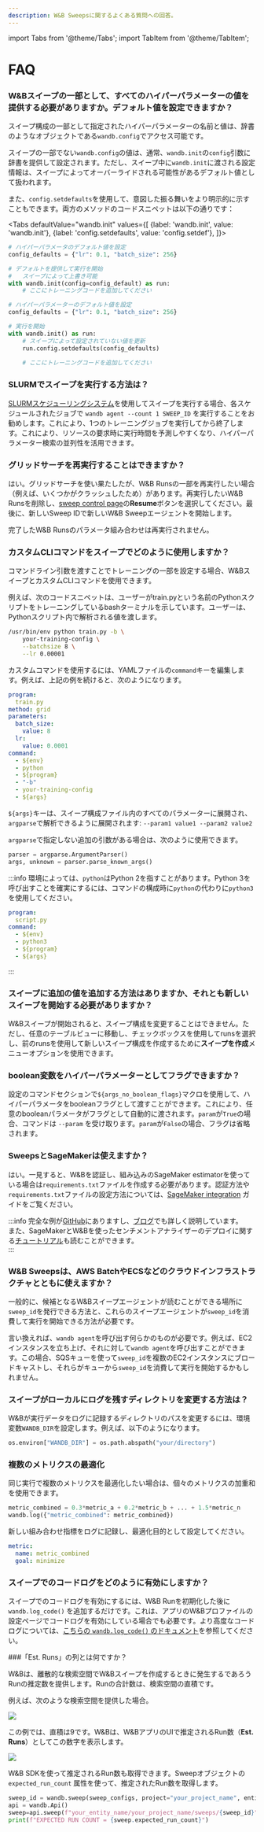 ```yaml
---
description: W&B Sweepsに関するよくある質問への回答。
---
```

import Tabs from '@theme/Tabs';
import TabItem from '@theme/TabItem';


# FAQ

<head>
  <title>スイープに関するよくある質問</title>
</head>

### W&Bスイープの一部として、すべてのハイパーパラメーターの値を提供する必要がありますか。デフォルト値を設定できますか？

スイープ構成の一部として指定されたハイパーパラメーターの名前と値は、辞書のようなオブジェクトである`wandb.config`でアクセス可能です。

スイープの一部でない`wandb.config`の値は、通常、`wandb.init`の`config`引数に辞書を提供して設定されます。ただし、スイープ中に`wandb.init`に渡される設定情報は、スイープによってオーバーライドされる可能性があるデフォルト値として扱われます。

また、`config.setdefaults`を使用して、意図した振る舞いをより明示的に示すこともできます。両方のメソッドのコードスニペットは以下の通りです：

<Tabs
  defaultValue="wandb.init"
  values={[
    {label: 'wandb.init', value: 'wandb.init'},
    {label: 'config.setdefaults', value: 'config.setdef'},
  ]}>
  <TabItem value="wandb.init">

```python
# ハイパーパラメータのデフォルト値を設定
config_defaults = {"lr": 0.1, "batch_size": 256}

# デフォルトを提供して実行を開始
#   スイープによって上書き可能
with wandb.init(config=config_default) as run:
    # ここにトレーニングコードを追加してください
```

  </TabItem>
  <TabItem value="config.setdef">

```python
# ハイパーパラメーターのデフォルト値を設定
config_defaults = {"lr": 0.1, "batch_size": 256}

# 実行を開始
with wandb.init() as run:
    # スイープによって設定されていない値を更新
    run.config.setdefaults(config_defaults)
    
    # ここにトレーニングコードを追加してください
```

  </TabItem>
</Tabs>

### SLURMでスイープを実行する方法は？

[SLURMスケジューリングシステム](https://slurm.schedmd.com/documentation.html)を使用してスイープを実行する場合、各スケジュールされたジョブで `wandb agent --count 1 SWEEP_ID` を実行することをお勧めします。これにより、1つのトレーニングジョブを実行してから終了します。これにより、リソースの要求時に実行時間を予測しやすくなり、ハイパーパラメーター検索の並列性を活用できます。
### グリッドサーチを再実行することはできますか？

はい。グリッドサーチを使い果たしたが、W&B Runsの一部を再実行したい場合（例えば、いくつかがクラッシュしたため）があります。再実行したいW&B Runsを削除し、[sweep control page](./sweeps-ui.md)の**Resume**ボタンを選択してください。最後に、新しいSweep IDで新しいW&B Sweepエージェントを開始します。

完了したW&B Runsのパラメータ組み合わせは再実行されません。

### カスタムCLIコマンドをスイープでどのように使用しますか？

コマンドライン引数を渡すことでトレーニングの一部を設定する場合、W&BスイープとカスタムCLIコマンドを使用できます。

例えば、次のコードスニペットは、ユーザーがtrain.pyという名前のPythonスクリプトをトレーニングしているbashターミナルを示しています。ユーザーは、Pythonスクリプト内で解析される値を渡します。

```bash
/usr/bin/env python train.py -b \
    your-training-config \
    --batchsize 8 \
    --lr 0.00001
```

カスタムコマンドを使用するには、YAMLファイルの`command`キーを編集します。例えば、上記の例を続けると、次のようになります。

```yaml
program:
  train.py
method: grid
parameters:
  batch_size:
    value: 8
  lr:
    value: 0.0001
command:
  - ${env}
  - python
  - ${program}
  - "-b"
  - your-training-config
  - ${args}
```
`${args}`キーは、スイープ構成ファイル内のすべてのパラメーターに展開され、`argparse`で解析できるように展開されます: `--param1 value1 --param2 value2`

`argparse`で指定しない追加の引数がある場合は、次のように使用できます。

```python
parser = argparse.ArgumentParser()
args, unknown = parser.parse_known_args()
```

:::info
環境によっては、`python`はPython 2を指すことがあります。Python 3を呼び出すことを確実にするには、コマンドの構成時に`python`の代わりに`python3`を使用してください。

```yaml
program:
  script.py
command:
  - ${env}
  - python3
  - ${program}
  - ${args}
```
:::

### スイープに追加の値を追加する方法はありますか、それとも新しいスイープを開始する必要がありますか？

W&Bスイープが開始されると、スイープ構成を変更することはできません。ただし、任意のテーブルビューに移動し、チェックボックスを使用してrunsを選択し、前のrunsを使用して新しいスイープ構成を作成するために**スイープを作成**メニューオプションを使用できます。

### boolean変数をハイパーパラメーターとしてフラグできますか？

設定のコマンドセクションで`${args_no_boolean_flags}`マクロを使用して、ハイパーパラメータをbooleanフラグとして渡すことができます。これにより、任意のbooleanパラメータがフラグとして自動的に渡されます。`param`が`True`の場合、コマンドは `--param` を受け取ります。`param`が`False`の場合、フラグは省略されます。
### SweepsとSageMakerは使えますか？

はい。一見すると、W&Bを認証し、組み込みのSageMaker estimatorを使っている場合は`requirements.txt`ファイルを作成する必要があります。認証方法や`requirements.txt`ファイルの設定方法については、[SageMaker integration](../integrations/other/sagemaker.md) ガイドをご覧ください。

:::info
完全な例が[GitHub](https://github.com/wandb/examples/tree/master/examples/pytorch/pytorch-cifar10-sagemaker)にありますし、[ブログ](https://wandb.ai/site/articles/running-sweeps-with-sagemaker)でも詳しく説明しています。\
また、SageMakerとW&Bを使ったセンチメントアナライザーのデプロイに関する[チュートリアル](https://wandb.ai/authors/sagemaker/reports/Deploy-Sentiment-Analyzer-Using-SageMaker-and-W-B--VmlldzoxODA1ODE)も読むことができます。\
:::

### W&B Sweepsは、AWS BatchやECSなどのクラウドインフラストラクチャとともに使えますか？

一般的に、候補となるW&Bスイープエージェントが読むことができる場所に`sweep_id`を発行できる方法と、これらのスイープエージェントが`sweep_id`を消費して実行を開始できる方法が必要です。

言い換えれば、`wandb agent`を呼び出す何らかのものが必要です。例えば、EC2インスタンスを立ち上げ、それに対して`wandb agent`を呼び出すことができます。この場合、SQSキューを使って`sweep_id`を複数のEC2インスタンスにブロードキャストし、それらがキューから`sweep_id`を消費して実行を開始するかもしれません。

### スイープがローカルにログを残すディレクトリを変更する方法は？

W&Bが実行データをログに記録するディレクトリのパスを変更するには、環境変数`WANDB_DIR`を設定します。例えば、以下のようになります。

```python
os.environ["WANDB_DIR"] = os.path.abspath("your/directory")
```

### 複数のメトリクスの最適化

同じ実行で複数のメトリクスを最適化したい場合は、個々のメトリクスの加重和を使用できます。

```python
metric_combined = 0.3*metric_a + 0.2*metric_b + ... + 1.5*metric_n
wandb.log({"metric_combined": metric_combined})
```
新しい組み合わせ指標をログに記録し、最適化目的として設定してください。

```yaml
metric:
  name: metric_combined
  goal: minimize
```

### スイープでのコードログをどのように有効にしますか？

スイープでのコードログを有効にするには、W&B Runを初期化した後に `wandb.log_code()` を追加するだけです。これは、アプリのW&Bプロファイルの設定ページでコードログを有効にしている場合でも必要です。より高度なコードログについては、[こちらの `wandb.log_code()` のドキュメント](https://docs.wandb.ai/ref/python/run#log\_code)を参照してください。

###「Est. Runs」の列とは何ですか？

W&Bは、離散的な検索空間でW&Bスイープを作成するときに発生するであろうRunの推定数を提供します。Runの合計数は、検索空間の直積です。

例えば、次のような検索空間を提供した場合。

![](/images/sweeps/sweeps_faq_whatisestruns_1.png)

この例では、直積は9です。W&Bは、W&BアプリのUIで推定されるRun数（**Est. Runs**）としてこの数字を表示します。

![](/images/sweeps/spaces_sweeps_faq_whatisestruns_2.webp)

W&B SDKを使って推定されるRun数も取得できます。Sweepオブジェクトの `expected_run_count` 属性を使って、推定されたRun数を取得します。

```python
sweep_id = wandb.sweep(sweep_configs, project="your_project_name", entity='your_entity_name')
api = wandb.Api()
sweep=api.sweep(f"your_entity_name/your_project_name/sweeps/{sweep_id}")
print(f"EXPECTED RUN COUNT = {sweep.expected_run_count}")
```